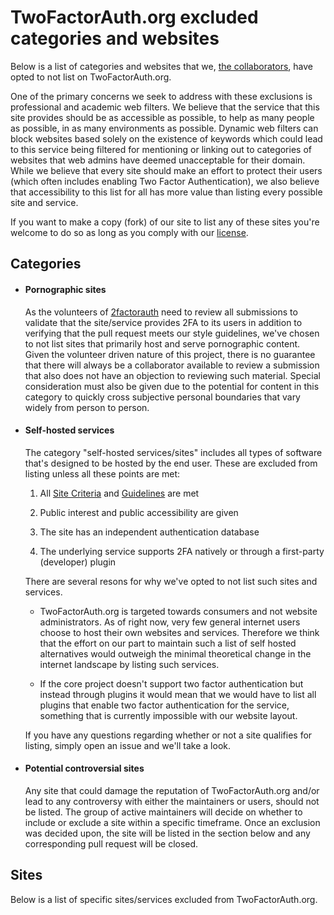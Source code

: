 # TwoFactorAuth.org excluded categories and websites

Below is a list of categories and websites that we, [the collaborators](https://github.com/orgs/2factorauth/teams/collaborators/members), have opted to not list on TwoFactorAuth.org.

One of the primary concerns we seek to address with these exclusions is professional and academic web filters. We believe that the service that this site provides should be as accessible as possible, to help as many people as possible, in as many environments as possible. Dynamic web filters can block websites based solely on the existence of keywords which could lead to this service being filtered for mentioning or linking out to categories of websites that web admins have deemed unacceptable for their domain. While we believe that every site should make an effort to protect their users (which often includes enabling Two Factor Authentication), we also believe that accessibility to this list for all has more value than listing every possible site and service.

If you want to make a copy (fork) of our site to list any of these sites you're welcome to do so as long as you comply with our [license](LICENSE).

## Categories

*   #### Pornographic sites

    As the volunteers of [2factorauth](https://github.com/2factorauth) need to review all submissions to validate that the site/service provides 2FA to its users in addition to verifying that the pull request meets our style guidelines, we've chosen to not list sites that primarily host and serve pornographic content. Given the volunteer driven nature of this project, there is no guarantee that there will always be a collaborator available to review a submission that also does not have an  objection to reviewing such material. Special consideration must also be given due to the potential for content in this category to quickly cross subjective personal boundaries that vary widely from person to person.

*   #### Self-hosted services

    The category "self-hosted services/sites" includes all types of software that's designed to be hosted by the end user. These are excluded from listing unless all these points are met:

    1. All [Site Criteria](CONTRIBUTING.md#site-criteria) and [Guidelines](CONTRIBUTING.md#guidelines) are met

    2. Public interest and public accessibility are given  

    3. The site has an independent authentication database

    4. The underlying service supports 2FA natively or through a first-party (developer) plugin

    There are several resons for why we've opted to not list such sites and services.

    -   TwoFactorAuth.org is targeted towards consumers and not website administrators. As of right now, very few general internet users choose to host their own websites and services. Therefore we think that the effort on our part to maintain such a list of self hosted alternatives would outweigh the minimal theoretical change in the internet landscape by listing such services.

    -   If the core project doesn't support two factor authentication but instead through plugins it would mean that we would have to list all plugins that enable two factor authentication for the service, something that is currently impossible with our website layout.

    If you have any questions regarding whether or not a site qualifies for listing, simply open an issue and we'll take a look.

*   #### Potential controversial sites 

    Any site that could damage the reputation of TwoFactorAuth.org and/or lead to any controversy with either the maintainers or users, should not be listed.
    The group of active maintainers will decide on whether to include or exclude a site within a specific timeframe. Once an exclusion was decided upon, the site will be listed in the section below and any corresponding pull request will be closed.

## Sites

Below is a list of specific sites/services excluded from TwoFactorAuth.org.
